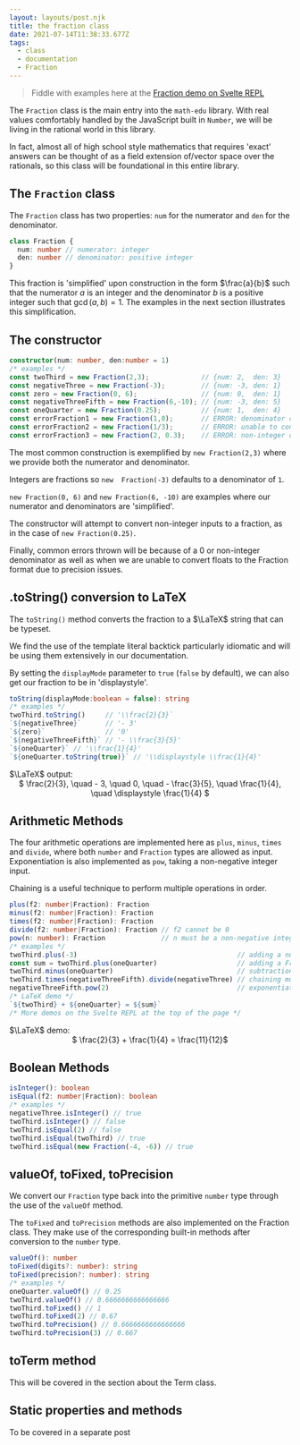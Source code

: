 ```yaml
---
layout: layouts/post.njk
title: the fraction class
date: 2021-07-14T11:38:33.677Z
tags:
  - class
  - documentation
  - Fraction
---
```


> Fiddle with examples here at the [Fraction demo on Svelte REPL](https://svelte.dev/repl/adec4e67e3664d2d9e76257c3b4b1c68?version=3.38.3)

The `Fraction` class is the main entry into the `math-edu` library. With real values comfortably handled by the JavaScript built in `Number`,
we will be living in the rational world in this library. 

In fact, almost all of high school style mathematics that requires 'exact' answers
can be thought of as a field extension of/vector space over the rationals, so this class will be foundational in this entire library.

## The `Fraction` class

The `Fraction` class has two properties: `num` for the numerator and `den` for the denominator.

```typescript
class Fraction {
  num: number // numerator: integer
  den: number // denominator: positive integer
}
```

This fraction is 'simplified' upon construction in the form $\frac{a}{b}$ such that the numerator $a$ is an integer
and the denominator $b$ is a positive integer such that $\gcd(a,b) = 1$.
The examples in the next section illustrates this simplification.


## The constructor

```typescript
constructor(num: number, den:number = 1)
/* examples */
const twoThird = new Fraction(2,3);             // {num: 2,  den: 3}
const negativeThree = new Fraction(-3);         // {num: -3, den: 1}
const zero = new Fraction(0, 6);                // {num: 0,  den: 1}
const negativeThreeFifth = new Fraction(6,-10); // {num: -3, den: 5}
const oneQuarter = new Fraction(0.25);          // {num: 1,  den: 4}
const errorFraction1 = new Fraction(1,0);       // ERROR: denominator cannot be 0
const errorFraction2 = new Fraction(1/3);       // ERROR: unable to convert float to Fraction
const errorFraction3 = new Fraction(2, 0.3);    // ERROR: non-integer denominator not supported
```

The most common construction is exemplified by `new Fraction(2,3)` where we provide both the numerator and denominator.

Integers are fractions so `new  Fraction(-3)` defaults to a denominator of `1`. 

`new Fraction(0, 6)` and `new Fraction(6, -10)` are examples where our numerator and
denominators are 'simplified'.

The constructor will attempt to convert non-integer inputs to a fraction, as in the case of `new Fraction(0.25)`.

Finally, common errors thrown will be because of a 0 or non-integer denominator as well as when we are unable to convert floats to the Fraction format due
to precision issues.

## .toString() conversion to LaTeX

The `toString()` method converts the fraction to a $\LaTeX$ string that can be typeset. 

We find the use of the template literal backtick particularly idiomatic
and will be using them extensively in our documentation.

By setting the `displayMode` parameter to `true` (`false` by default), we can
also get our fraction to be in 'displaystyle'.

```typescript
toString(displayMode:boolean = false): string
/* examples */
twoThird.toString()     // '\\frac{2}{3}`
`${negativeThree}`      // '- 3'
`${zero}`               // '0'
`${negativeThreeFifth}` // '- \\frac{3}{5}'
`${oneQuarter}` // '\\frac{1}{4}'
`${oneQuarter.toString(true)}` // '\\displaystyle \\frac{1}{4}'
```

<div class="latex-blackboard">
  $\LaTeX$ output: <br>
  <div style="text-align: center;"> 
    $ \frac{2}{3}, \quad - 3, \quad 0, \quad - \frac{3}{5}, \quad \frac{1}{4}, \quad \displaystyle \frac{1}{4} $ 
  </div>
</div>

## Arithmetic Methods

The four arithmetic operations are implemented here as `plus`, `minus`, `times` and `divide`, where both `number` and `Fraction` types are allowed as input.
Exponentiation is also implemented as `pow`, taking a non-negative integer input.

Chaining is a useful technique to perform multiple operations in order.

```typescript
plus(f2: number|Fraction): Fraction
minus(f2: number|Fraction): Fraction
times(f2: number|Fraction): Fraction
divide(f2: number|Fraction): Fraction // f2 cannot be 0
pow(n: number): Fraction              // n must be a non-negative integer
/* examples */
twoThird.plus(-3)                                        // adding a number
const sum = twoThird.plus(oneQuarter)                    // adding a Fraction
twoThird.minus(oneQuarter)                               // subtraction
twoThird.times(negativeThreeFifth).divide(negativeThree) // chaining multiplication and division
negativeThreeFifth.pow(2)                                // exponentiation
/* LaTeX demo */
`${twoThird} + ${oneQuarter} = ${sum}`
/* More demos on the Svelte REPL at the top of the page */  
```

<div class="latex-blackboard">
  $\LaTeX$ demo: <br>
  <div style="text-align: center;"> 
    $ \frac{2}{3} + \frac{1}{4} = \frac{11}{12}$
  </div>
</div>

## Boolean Methods

```typescript
isInteger(): boolean
isEqual(f2: number|Fraction): boolean
/* examples */
negativeThree.isInteger() // true
twoThird.isInteger() // false
twoThird.isEqual(2) // false
twoThird.isEqual(twoThird) // true
twoThird.isEqual(new Fraction(-4, -6)) // true
```

## valueOf, toFixed, toPrecision

We convert our `Fraction` type back into the primitive `number` type through the use of the `valueOf` method.

The `toFixed` and `toPrecision` methods are also implemented on the Fraction class. They make use of the corresponding built-in methods after
conversion to the `number` type.

```typescript
valueOf(): number
toFixed(digits?: number): string
toFixed(precision?: number): string
/* examples */
oneQuarter.valueOf() // 0.25
twoThird.valueOf() // 0.6666666666666666
twoThird.toFixed() // 1
twoThird.toFixed(2) // 0.67
twoThird.toPrecision() // 0.6666666666666666
twoThird.toPrecision(3) // 0.667

```

## toTerm method

This will be covered in the section about the Term class.

## Static properties and methods

To be covered in a separate post